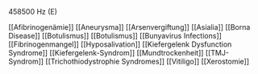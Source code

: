 458500 Hz (E)

[[Afibrinogenämie]]
[[Aneurysma]]
[[Arsenvergiftung]]
[[Asialia]]
[[Borna Disease]]
[[Botulismus]]
[[Botulismus]]
[[Bunyavirus Infections]]
[[Fibrinogenmangel]]
[[Hyposalivation]]
[[Kiefergelenk Dysfunction Syndrome]]
[[Kiefergelenk-Syndrom]]
[[Mundtrockenheit]]
[[TMJ-Syndrom]]
[[Trichothiodystrophie Syndromes]]
[[Vitiligo]]
[[Xerostomie]]